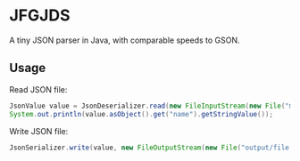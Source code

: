 # JFGJDS
A tiny JSON parser in Java, with comparable speeds to GSON.

## Usage
Read JSON file:
```java
JsonValue value = JsonDeserializer.read(new FileInputStream(new File("my/file.json")), StandardCharsets.UTF_8);
System.out.println(value.asObject().get("name").getStringValue());
```

Write JSON file:
```java
JsonSerializer.write(value, new FileOutputStream(new File("output/file.json")), StandardCharsets.UTF_8);
```
